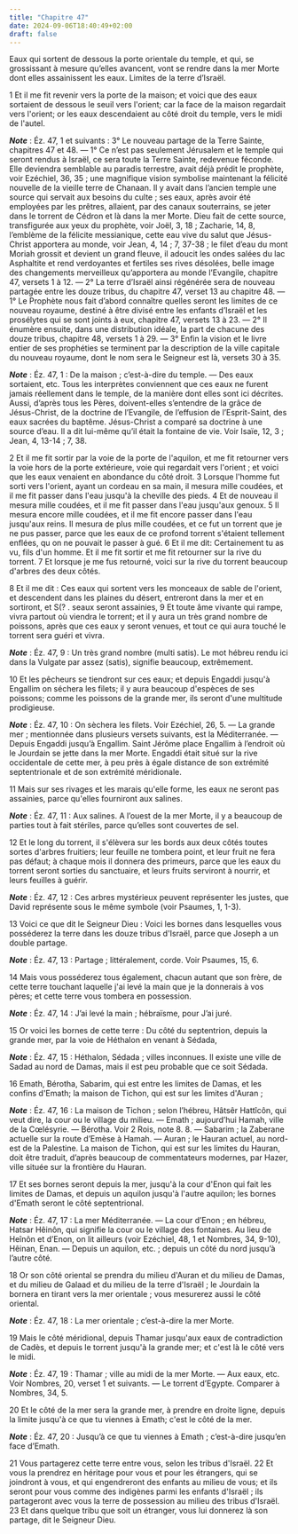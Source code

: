 ```yaml
---
title: "Chapitre 47"
date: 2024-09-06T18:40:49+02:00
draft: false
---
```



Eaux qui sortent de dessous la porte orientale du temple, et qui, se grossissant à mesure qu’elles avancent, vont se rendre dans la mer Morte dont elles assainissent les eaux.
Limites de la terre d’Israël.


1 Et il me fit revenir vers la porte de la maison; et voici que des eaux sortaient de dessous le seuil vers l'orient; car la face de la maison regardait vers l'orient; or les eaux descendaient au côté droit du temple, vers le midi de l'autel.

***Note*** :  Éz. 47, 1 et suivants : 3° Le nouveau partage de la Terre Sainte, chapitres 47 et 48. ― 1° Ce n’est pas seulement Jérusalem et le temple qui seront rendus à Israël, ce sera toute la Terre Sainte, redevenue féconde. Elle deviendra semblable au paradis terrestre, avait déjà prédit le prophète, voir Ezéchiel, 36, 35 ; une magnifique vision symbolise maintenant la félicité nouvelle de la vieille terre de Chanaan. Il y avait dans l’ancien temple une source qui servait aux besoins du culte ; ses eaux, après avoir été employées par les prêtres, allaient, par des canaux souterrains, se jeter dans le torrent de Cédron et là dans la mer Morte. Dieu fait de cette source, transfigurée aux yeux du prophète, voir Joël, 3, 18 ; Zacharie, 14, 8, l’emblème de la félicite messianique, cette eau vive du salut que Jésus-Christ apportera au monde, voir Jean, 4, 14 ; 7, 37-38 ; le filet d’eau du mont Moriah grossit et devient un grand fleuve, il adoucit les ondes salées du lac Asphaltite et rend verdoyantes et fertiles ses
rives désolées, belle image des changements merveilleux qu’apportera au monde l’Evangile, chapitre 47, versets 1 à 12. ― 2° La terre d’Israël ainsi régénérée sera de nouveau partagée entre les douze tribus, du chapitre 47, verset 13 au chapitre 48. ― 1° Le Prophète nous fait d’abord connaître quelles seront les limites de ce nouveau royaume, destiné à être divisé entre les enfants d’Israël et les prosélytes qui se sont joints à eux, chapitre 47, versets 13 à 23. ― 2° Il énumère ensuite, dans une distribution idéale, la part de chacune des douze tribus, chapitre 48, versets 1 à 29. ― 3° Enfin la vision et le livre entier de ses prophéties se terminent par la description de la ville capitale du nouveau royaume, dont le nom sera le Seigneur est là, versets 30 à 35.

***Note*** :  Éz. 47, 1 : De la maison ; c’est-à-dire du temple. ― Des eaux sortaient, etc. Tous les interprètes conviennent que ces eaux ne furent jamais réellement dans le temple, de la manière dont elles sont ici décrites. Aussi, d’après tous les Pères, doivent-elles s’entendre de la grâce de Jésus-Christ, de la doctrine de l’Evangile, de l’effusion de l’Esprit-Saint, des eaux sacrées du baptême. Jésus-Christ a comparé sa doctrine à une source d’eau. Il a dit lui-même qu’il était la fontaine de vie. Voir Isaïe, 12, 3 ; Jean, 4, 13-14 ; 7, 38.

2 Et il me fit sortir par la voie de la porte de l'aquilon, et me fit retourner vers la voie hors de la porte extérieure, voie qui regardait vers l'orient ; et voici que les eaux venaient en abondance du côté droit. 3 Lorsque l'homme fut sorti vers l'orient, ayant un cordeau en sa main, il mesura mille coudées, et il me fit passer dans l'eau jusqu'à la cheville des pieds. 4 Et de nouveau il mesura mille coudées, et il me fit passer dans l'eau jusqu'aux genoux. 5 Il mesura encore mille coudées, et il me fit encore passer dans l'eau jusqu'aux reins. Il mesura de plus mille coudées, et ce fut un torrent que je ne pus passer, parce que les eaux de ce profond torrent s'étaient tellement enflées, qu on ne pouvait le passer à gué. 6 Et il me dit: Certainement tu as vu, fils d'un homme. Et il me fit sortir et me fit retourner sur la rive du torrent. 7 Et lorsque je me fus retourné, voici sur la rive du torrent beaucoup d'arbres des deux côtés.


8 Et il me dit : Ces eaux qui sortent vers les monceaux de sable de l'orient, et descendent dans les plaines du désert, entreront dans la mer et en sortiront, et S(? . seaux seront assainies, 9 Et toute âme vivante qui rampe, vivra partout où viendra le torrent; et il y aura un très grand nombre de poissons, après que ces eaux y seront venues, et tout ce qui aura touché le torrent sera guéri et vivra.

***Note*** :  Éz. 47, 9 : Un très grand nombre (multi satis). Le mot hébreu rendu ici dans la Vulgate par assez (satis), signifie beaucoup, extrêmement.

10 Et les pêcheurs se tiendront sur ces eaux; et depuis Engaddi jusqu'à Engallim on séchera les filets; il y aura beaucoup d'espèces de ses poissons; comme les poissons de la grande mer, ils seront d'une multitude prodigieuse.

***Note*** :  Éz. 47, 10 : On sèchera les filets. Voir Ezéchiel, 26, 5. ― La grande mer ; mentionnée dans plusieurs versets suivants, est la Méditerranée. ― Depuis Engaddi jusqu’à Engallim. Saint Jérôme place Engallim à l’endroit où le Jourdain se jette dans la mer Morte. Engaddi était situé sur la rive occidentale de cette mer, à peu près à égale distance de son extrémité septentrionale et de son extrémité méridionale.

11 Mais sur ses rivages et les marais qu'elle forme, les eaux ne seront pas assainies, parce qu'elles fourniront aux salines.

***Note*** :  Éz. 47, 11 : Aux salines. A l’ouest de la mer Morte, il y a beaucoup de parties tout à fait stériles, parce qu’elles sont couvertes de sel.

12 Et le long du torrent, il s'élèvera sur les bords aux deux côtés toutes sortes d'arbres fruitiers; leur feuille ne tombera point, et leur fruit ne fera pas défaut; à chaque mois il donnera des primeurs, parce que les eaux du torrent seront sorties du sanctuaire, et leurs fruits serviront à nourrir, et leurs feuilles à guérir.

***Note*** :  Éz. 47, 12 : Ces arbres mystérieux peuvent représenter les justes, que David représente sous le même symbole (voir Psaumes, 1, 1-3).


13 Voici ce que dit le Seigneur Dieu : Voici les bornes dans lesquelles vous posséderez la terre dans les douze tribus d'Israël, parce que Joseph a un double partage.

***Note*** :  Éz. 47, 13 : Partage ; littéralement, corde. Voir Psaumes, 15, 6.

14 Mais vous posséderez tous également, chacun autant que son frère, de cette terre touchant laquelle j'ai levé la main que je la donnerais à vos pères; et cette terre vous tombera en possession.

***Note*** :  Éz. 47, 14 : J’ai levé la main ; hébraïsme, pour J’ai juré.


15 Or voici les bornes de cette terre : Du côté du septentrion, depuis la grande mer, par la voie de Héthalon en venant à Sédada,

***Note*** :  Éz. 47, 15 : Héthalon, Sédada ; villes inconnues. Il existe une ville de Sadad au nord de Damas, mais il est peu probable que ce soit Sédada.

16 Emath, Bérotha, Sabarim, qui est entre les limites de Damas, et les confins d'Emath; la maison de Tichon, qui est sur les limites d'Auran ;

***Note*** :  Éz. 47, 16 : La maison de Tichon ; selon l’hébreu, Hâtsêr Hattîcôn, qui veut dire, la cour ou le village du milieu. ― Emath ; aujourd’hui Hamah, ville de la Cœlésyrie. ― Bérotha. Voir 2 Rois, note 8. 8. ― Sabarim ; la Zaberane actuelle sur la route d’Emèse à Hamah. ― Auran ; le Hauran actuel, au nord-est de la Palestine. La maison de Tichon, qui est sur les limites du Hauran, doit être traduit, d’après beaucoup de commentateurs modernes, par Hazer, ville située sur la frontière du Hauran.

17 Et ses bornes seront depuis la mer, jusqu'à la cour d'Enon qui fait les limites de Damas, et depuis un aquilon jusqu'à l'autre aquilon; les bornes d'Emath seront le côté septentrional.

***Note*** :  Éz. 47, 17 : La mer Méditerranée. ― La cour d’Enon ; en hébreu, Hatsar Hêinôn, qui signifie la cour ou le village des fontaines. Au lieu de Heînôn et d’Enon, on lit ailleurs (voir Ezéchiel, 48, 1 et Nombres, 34, 9-10), Hêinan, Enan. ― Depuis un aquilon, etc. ; depuis un côté du nord jusqu’à l’autre côté.

18 Or son côté oriental se prendra du milieu d'Auran et du milieu de Damas, et du milieu de Galaad et du milieu de la terre d'Israël ; le Jourdain la bornera en tirant vers la mer orientale ; vous mesurerez aussi le côté oriental.

***Note*** :  Éz. 47, 18 : La mer orientale ; c’est-à-dire la mer Morte.

19 Mais le côté méridional, depuis Thamar jusqu'aux eaux de contradiction de Cadès, et depuis le torrent jusqu'à la grande mer; et c'est là le côté vers le midi.

***Note*** :  Éz. 47, 19 : Thamar ; ville au midi de la mer Morte. ― Aux eaux, etc. Voir Nombres, 20, verset 1 et suivants. ― Le torrent d’Egypte. Comparer à Nombres, 34, 5.

20 Et le côté de la mer sera la grande mer, à prendre en droite ligne, depuis la limite jusqu'à ce que tu viennes à Emath; c'est le côté de la mer.

***Note*** :  Éz. 47, 20 : Jusqu’à ce que tu viennes à Emath ; c’est-à-dire jusqu’en face d’Emath.


21 Vous partagerez cette terre entre vous, selon les tribus d'Israël. 22 Et vous la prendrez en héritage pour vous et pour les étrangers, qui se joindront à vous, et qui engendreront des enfants au milieu de vous; et ils seront pour vous comme des indigènes parmi les enfants d'Israël ; ils partageront avec vous la terre de possession au milieu des tribus d'Israël. 23 Et dans quelque tribu que soit un étranger, vous lui donnerez là son partage, dit le Seigneur Dieu.

